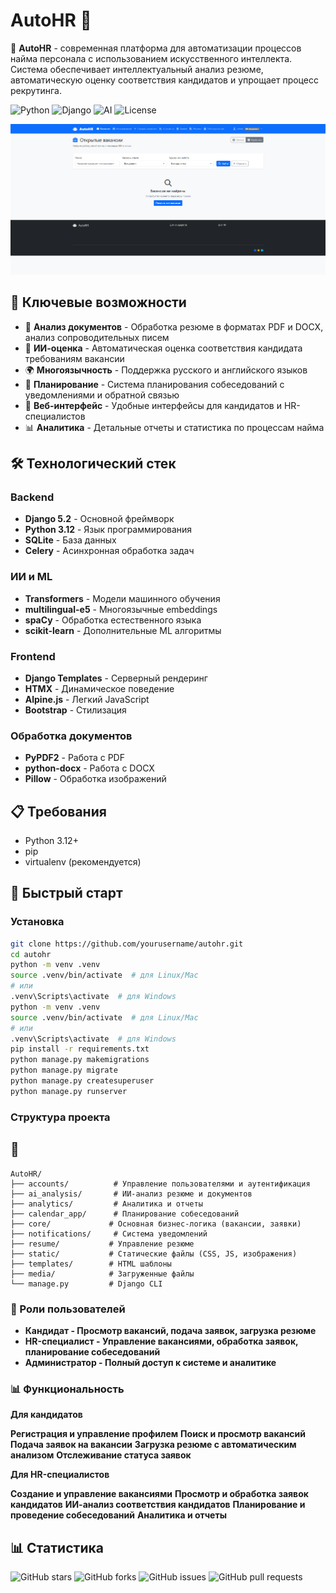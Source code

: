 # AutoHR 🤖

🚀 **AutoHR** - современная платформа для автоматизации процессов найма персонала с использованием искусственного интеллекта. Система обеспечивает интеллектуальный анализ резюме, автоматическую оценку соответствия кандидатов и упрощает процесс рекрутинга.

![Python](https://img.shields.io/badge/Python-3.12+-blue.svg)
![Django](https://img.shields.io/badge/Django-5.2+-green.svg)
![AI](https://img.shields.io/badge/AI-Transformers-orange.svg)
![License](https://img.shields.io/badge/License-MIT-yellow.svg)

![AutoHR Demo](./assets/main.png)

## 🌟 Ключевые возможности

- 📄 **Анализ документов** - Обработка резюме в форматах PDF и DOCX, анализ сопроводительных писем
- 🧠 **ИИ-оценка** - Автоматическая оценка соответствия кандидата требованиям вакансии
- 🌍 **Многоязычность** - Поддержка русского и английского языков
- 📅 **Планирование** - Система планирования собеседований с уведомлениями и обратной связью
- 🎯 **Веб-интерфейс** - Удобные интерфейсы для кандидатов и HR-специалистов
- 📊 **Аналитика** - Детальные отчеты и статистика по процессам найма

## 🛠 Технологический стек

### Backend
- **Django 5.2** - Основной фреймворк
- **Python 3.12** - Язык программирования
- **SQLite** - База данных
- **Celery** - Асинхронная обработка задач

### ИИ и ML
- **Transformers** - Модели машинного обучения
- **multilingual-e5** - Многоязычные embeddings
- **spaCy** - Обработка естественного языка
- **scikit-learn** - Дополнительные ML алгоритмы

### Frontend
- **Django Templates** - Серверный рендеринг
- **HTMX** - Динамическое поведение
- **Alpine.js** - Легкий JavaScript
- **Bootstrap** - Стилизация

### Обработка документов
- **PyPDF2** - Работа с PDF
- **python-docx** - Работа с DOCX
- **Pillow** - Обработка изображений

## 📋 Требования

- Python 3.12+
- pip
- virtualenv (рекомендуется)

## 🚀 Быстрый старт

### Установка
```bash
git clone https://github.com/yourusername/autohr.git
cd autohr
python -m venv .venv
source .venv/bin/activate  # для Linux/Mac
# или
.venv\Scripts\activate  # для Windows
python -m venv .venv
source .venv/bin/activate  # для Linux/Mac
# или
.venv\Scripts\activate  # для Windows
pip install -r requirements.txt
python manage.py makemigrations
python manage.py migrate
python manage.py createsuperuser
python manage.py runserver
```

### Структура проекта
## 📁
```
AutoHR/
├── accounts/          # Управление пользователями и аутентификация
├── ai_analysis/       # ИИ-анализ резюме и документов
├── analytics/         # Аналитика и отчеты
├── calendar_app/      # Планирование собеседований
├── core/             # Основная бизнес-логика (вакансии, заявки)
├── notifications/     # Система уведомлений
├── resume/           # Управление резюме
├── static/           # Статические файлы (CSS, JS, изображения)
├── templates/        # HTML шаблоны
├── media/            # Загруженные файлы
└── manage.py         # Django CLI
```

### 👥 Роли пользователей

- **Кандидат - Просмотр вакансий, подача заявок, загрузка резюме**
- **HR-специалист - Управление вакансиями, обработка заявок, планирование собеседований**
- **Администратор - Полный доступ к системе и аналитике**

### 📊 Функциональность
**Для кандидатов**

**Регистрация и управление профилем**
**Поиск и просмотр вакансий**
**Подача заявок на вакансии**
**Загрузка резюме с автоматическим анализом**
**Отслеживание статуса заявок**

**Для HR-специалистов**

**Создание и управление вакансиями**
**Просмотр и обработка заявок кандидатов**
**ИИ-анализ соответствия кандидатов**
**Планирование и проведение собеседований**
**Аналитика и отчеты**

## 📊 Статистика

![GitHub stars](https://img.shields.io/github/stars/yourusername/autohr?style=social)
![GitHub forks](https://img.shields.io/github/forks/yourusername/autohr?style=social)
![GitHub issues](https://img.shields.io/github/issues/yourusername/autohr)
![GitHub pull requests](https://img.shields.io/github/issues-pr/yourusername/autohr)